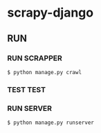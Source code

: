 # scrapy-django

## RUN

### RUN SCRAPPER
```
$ python manage.py crawl
```
### TEST TEST

### RUN SERVER
```
$ python manage.py runserver 
```
